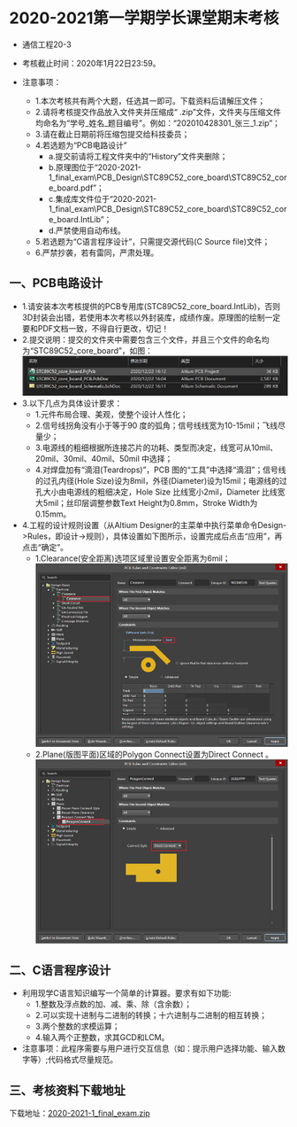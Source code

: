 # 2020-2021第一学期学长课堂期末考核

- 通信工程20-3

- 考核截止时间：2020年1月22日23:59。

- 注意事项：
  - 1.本次考核共有两个大题，任选其一即可。下载资料后请解压文件；
  - 2.请将考核提交作品放入文件夹并压缩成“ .zip”文件，文件夹与压缩文件均命名为“学号_姓名_题目编号”。例如：“202010428301_张三_1.zip”；
  - 3.请在截止日期前将压缩包提交给科技委员；
  - 4.若选题为“PCB电路设计”
    - a.提交前请将工程文件夹中的“History”文件夹删除；
    - b.原理图位于“2020-2021-1_final_exam\PCB_Design\STC89C52_core_board\STC89C52_core_board.pdf”；
    - c.集成库文件位于“2020-2021-1_final_exam\PCB_Design\STC89C52_core_board\STC89C52_core_board.IntLib”；
    - d.严禁使用自动布线。
  - 5.若选题为“C语言程序设计”，只需提交源代码(C Source file)文件；
  - 6.严禁抄袭，若有雷同，严肃处理。

## 一、PCB电路设计

- 1.请安装本次考核提供的PCB专用库(STC89C52_core_board.IntLib)，否则3D封装会出错，若使用本次考核以外封装库，成绩作废。原理图的绘制一定要和PDF文档一致，不得自行更改，切记！
- 2.提交说明：提交的文件夹中需要包含三个文件，并且三个文件的命名均为“STC89C52_core_board”，如图：
![3_fiels](data/img/2020-12-22_16-25-57_img.png)
- 3.以下几点为具体设计要求：
  - 1.元件布局合理、美观，使整个设计人性化；
  - 2.信号线拐角没有小于等于90 度的弧角；信号线线宽为10-15mil；飞线尽量少；
  - 3.电源线的粗细根据所连接芯片的功耗、类型而决定，线宽可从10mil、20mil、30mil、40mil、50mil 中选择；
  - 4.对焊盘加有“滴泪(Teardrops)”，PCB 图的“工具”中选择“滴泪”；信号线的过孔内径(Hole Size)设为8mil，外径(Diameter)设为15mil；电源线的过孔大小由电源线的粗细决定，Hole Size 比线宽小2mil，Diameter 比线宽大5mil；丝印层调整参数Text Height为0.8mm，Stroke Width为0.15mm。
- 4.工程的设计规则设置（从Altium Designer的主菜单中执行菜单命令Design->Rules，即设计->规则），具体设置如下图所示，设置完成后点击“应用”，再点击“确定”。
  - 1.Clearance(安全距离)选项区域里设置安全距离为6mil；
![Clearance](data/img/2020-12-22_16-30-40_PCB_Rules_and_Constraints_Editor.png)
  - 2.Plane(版图平面)区域的Polygon Connect设置为Direct Connect 。
![Polygon Connect](data/img/2020-12-22_16-31-31_PCB_Rules_and_Constraints_Editor.png)

## 二、C语言程序设计

- 利用现学C语言知识编写一个简单的计算器。要求有如下功能:
  - 1.整数及浮点数的加、减、乘、除（含余数）；
  - 2.可以实现十进制与二进制的转换；十六进制与二进制的相互转换；
  - 3.两个整数的求模运算；
  - 4.输入两个正整数，求其GCD和LCM。
- 注意事项：此程序需要与用户进行交互信息（如：提示用户选择功能、输入数字等）;代码格式尽量规范。

## 三、考核资料下载地址

下载地址：[2020-2021-1_final_exam.zip](https://cs-ans.chaoxing.com/download/760fffc98547294ce875d37141a51154)

